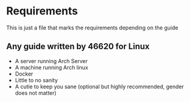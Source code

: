 # Requirements

This is just a file that marks the requirements depending on the guide

## Any guide written by 46620 for Linux

  *   A server running Arch Server
  *   A machine running Arch linux
  *   Docker
  *   Little to no sanity
  *   A cutie to keep you sane (optional but highly recommended, gender does not matter)